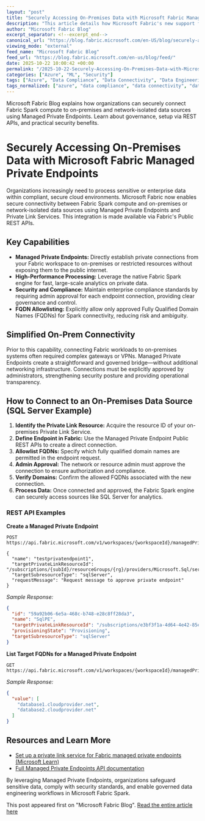 ```yaml
---
layout: "post"
title: "Securely Accessing On-Premises Data with Microsoft Fabric Managed Private Endpoints"
description: "This article details how Microsoft Fabric's new support for Managed Private Endpoints enables secure, compliant connectivity between Fabric Spark compute and on-premises or network-isolated data sources. The post covers setup using Fabric's Public REST APIs, best practices for connecting enterprise data, security features, governance, and practical configuration examples for SQL Server integration."
author: "Microsoft Fabric Blog"
excerpt_separator: <!--excerpt_end-->
canonical_url: "https://blog.fabric.microsoft.com/en-US/blog/securely-accessing-on-premises-data-with-fabric-data-engineering-workloads/"
viewing_mode: "external"
feed_name: "Microsoft Fabric Blog"
feed_url: "https://blog.fabric.microsoft.com/en-us/blog/feed/"
date: 2025-10-22 10:00:42 +00:00
permalink: "/2025-10-22-Securely-Accessing-On-Premises-Data-with-Microsoft-Fabric-Managed-Private-Endpoints.html"
categories: ["Azure", "ML", "Security"]
tags: ["Azure", "Data Compliance", "Data Connectivity", "Data Engineering", "Enterprise Governance", "FQDN Allowlist", "Managed Private Endpoints", "Microsoft Fabric", "ML", "Network Security", "News", "On Premises Data", "Private Link", "Private Link Service", "REST API", "Security", "Spark Compute", "SQL Server", "VNet Integration"]
tags_normalized: ["azure", "data compliance", "data connectivity", "data engineering", "enterprise governance", "fqdn allowlist", "managed private endpoints", "microsoft fabric", "ml", "network security", "news", "on premises data", "private link", "private link service", "rest api", "security", "spark compute", "sql server", "vnet integration"]
---
```


Microsoft Fabric Blog explains how organizations can securely connect Fabric Spark compute to on-premises and network-isolated data sources using Managed Private Endpoints. Learn about governance, setup via REST APIs, and practical security benefits.<!--excerpt_end-->

# Securely Accessing On-Premises Data with Microsoft Fabric Managed Private Endpoints

Organizations increasingly need to process sensitive or enterprise data within compliant, secure cloud environments. Microsoft Fabric now enables secure connectivity between Fabric Spark compute and on-premises or network-isolated data sources using Managed Private Endpoints and Private Link Services. This integration is made available via Fabric's Public REST APIs.

## Key Capabilities

- **Managed Private Endpoints:** Directly establish private connections from your Fabric workspace to on-premises or restricted resources without exposing them to the public internet.
- **High-Performance Processing:** Leverage the native Fabric Spark engine for fast, large-scale analytics on private data.
- **Security and Compliance:** Maintain enterprise compliance standards by requiring admin approval for each endpoint connection, providing clear governance and control.
- **FQDN Allowlisting:** Explicitly allow only approved Fully Qualified Domain Names (FQDNs) for Spark connectivity, reducing risk and ambiguity.

## Simplified On-Prem Connectivity

Prior to this capability, connecting Fabric workloads to on-premises systems often required complex gateways or VPNs. Managed Private Endpoints create a straightforward and governed bridge—without additional networking infrastructure. Connections must be explicitly approved by administrators, strengthening security posture and providing operational transparency.

## How to Connect to an On-Premises Data Source (SQL Server Example)

1. **Identify the Private Link Resource:** Acquire the resource ID of your on-premises Private Link Service.
2. **Define Endpoint in Fabric:** Use the Managed Private Endpoint Public REST APIs to create a direct connection.
3. **Allowlist FQDNs:** Specify which fully qualified domain names are permitted in the endpoint request.
4. **Admin Approval:** The network or resource admin must approve the connection to ensure authorization and compliance.
5. **Verify Domains:** Confirm the allowed FQDNs associated with the new connection.
6. **Process Data:** Once connected and approved, the Fabric Spark engine can securely access sources like SQL Server for analytics.

### REST API Examples

**Create a Managed Private Endpoint**

```http
POST https://api.fabric.microsoft.com/v1/workspaces/{workspaceId}/managedPrivateEndpoints

{
  "name": "testprivatendpoint1",
  "targetPrivateLinkResourceId": "/subscriptions/{subId}/resourceGroups/{rg}/providers/Microsoft.Sql/servers/testsql1",
  "targetSubresourceType": "sqlServer",
  "requestMessage": "Request message to approve private endpoint"
}
```

_Sample Response:_

```json
{
  "id": "59a92b06-6e5a-468c-b748-e28c8ff28da3",
  "name": "SqlPE",
  "targetPrivateLinkResourceId": "/subscriptions/e3bf3f1a-4d64-4e42-85e9-aa1b84e3874/resourceGroups/testRG/providers/Microsoft.SqlServer/SqlServer/sql1",
  "provisioningState": "Provisioning",
  "targetSubresourceType": "sqlServer"
}
```

**List Target FQDNs for a Managed Private Endpoint**

```http
GET https://api.fabric.microsoft.com/v1/workspaces/{workspaceId}/managedPrivateEndpoints/{managedPrivateEndpointId}/targetFQDNs
```

_Sample Response:_

```json
{
  "value": [
    "database1.cloudprovider.net",
    "database2.cloudprovider.net"
  ]
}
```

## Resources and Learn More

- [Set up a private link service for Fabric managed private endpoints (Microsoft Learn)](https://learn.microsoft.com/fabric/security/connect-to-on-premise-sources-using-managed-private-endpoints)
- [Full Managed Private Endpoints API documentation](https://learn.microsoft.com/rest/api/fabric/core/managed-private-endpoints/create-workspace-managed-private-endpoint?tabs=HTTP)

By leveraging Managed Private Endpoints, organizations safeguard sensitive data, comply with security standards, and enable governed data engineering workflows in Microsoft Fabric Spark.

This post appeared first on "Microsoft Fabric Blog". [Read the entire article here](https://blog.fabric.microsoft.com/en-US/blog/securely-accessing-on-premises-data-with-fabric-data-engineering-workloads/)

